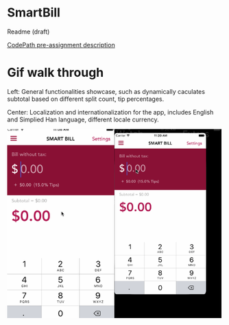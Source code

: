 # SmartBill 
<p>Readme (draft)</p>
<a href="https://courses.codepath.com/snippets/ios_university/prework_university.md">CodePath pre-assignment description</a>

<h1>
Gif walk through
</h1>
<div>
<p>
Left: General functionalities showcase, such as dynamically caculates subtotal based on different split count, tip percentages.
<p/>
<p>
Center: Localization and internationalization for the app, includes English and Simplied Han language, different locale currency.
</p>
<p align="left">
  <img align="left" src="https://github.com/kesongxie/SmartBill/blob/master/SmartBill/Gif/Part-one.gif" width="250"/>
  <img align="center" src="https://github.com/kesongxie/SmartBill/blob/master/SmartBill/Gif/Part-two.gif" width="250"/>
</p>
</div>




